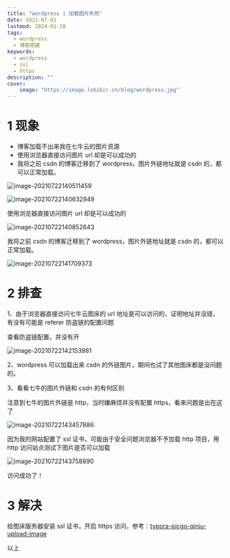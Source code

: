 ```yaml
---
title: "wordpress | 加载图片失败" 
date: 2021-07-01
lastmod: 2024-01-28
tags:
  - wordpress
  - 博客搭建
keywords:
  - wordpress
  - ssl
  - https
description: "" 
cover:
    image: "https://image.lvbibir.cn/blog/wordpress.jpg" 
---
```


# 1 现象

- 博客加载不出来我在七牛云的图片资源
- 使用浏览器直接访问图片 url 却是可以成功的
- 我将之前 csdn 的博客迁移到了 wordpress，图片外链地址就是 csdn 的，都可以正常加载。

![image-20210722140511459](https://image.lvbibir.cn/blog/image-20210722140511459.png)

![image-20210722140632949](https://image.lvbibir.cn/blog/image-20210722140632949.png)

使用浏览器直接访问图片 url 却是可以成功的

![image-20210722140852643](https://image.lvbibir.cn/blog/image-20210722140852643.png)

我将之前 csdn 的博客迁移到了 wordpress，图片外链地址就是 csdn 的，都可以正常加载。

![image-20210722141709373](https://image.lvbibir.cn/blog/image-20210722141709373.png)

# 2 排查

1、由于浏览器直接访问七牛云图床的 url 地址是可以访问的，证明地址并没错，有没有可能是 referer 防盗链的配置问题

查看防盗链配置，并没有开

![image-20210722142153981](https://image.lvbibir.cn/blog/image-20210722142153981.png)

2、wordpress 可以加载出来 csdn 的外链图片，期间也试了其他图床都是没问题的。

3、看看七牛的图片外链和 csdn 的有何区别

注意到七牛的图片外链是 http，当时嫌麻烦并没有配置 https，看来问题是出在这了

![image-20210722143457886](https://image.lvbibir.cn/blog/image-20210722143457886.png)

因为我的网站配置了 ssl 证书，可能由于安全问题浏览器不予加载 http 项目，用 http 访问站点测试下图片是否可以加载

![image-20210722143758890](https://image.lvbibir.cn/blog/image-20210722143758890.png)

访问成功了！

# 3 解决

给图床服务器安装 ssl 证书，开启 https 访问，参考：[typora-picgo-qiniu-upload-image](https://www.lvbibir.cn/posts/blog/typora-picgo-qiniu-upload-image/)

以上
